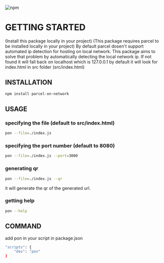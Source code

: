 ![npm](https://img.shields.io/npm/v/parcel-on-network?style=flat-square)
# GETTING STARTED
(Install this package locally in your project)
(This package requires parcel to be installed locally in your project)
By default parcel dosen't support automated ip detection for hosting on local network.
This package aims to solve that problem by automatically detecting the local network ip. If not found it will fall back on localhost which is 127.0.0.1
by default it will look for index.html in src folder (src/index.html)

## INSTALLATION

```sh
npm install parcel-on-network
```

## USAGE

### specifying the file (default to src/index.html)

```sh
pon --file=./index.js
```

### specifying the port number (default to 8080)

```sh
pon --file=./index.js --port=3000
```

### generating qr

```sh
pon --file=./index.js --qr
```

it will generate the qr of the generated url.

### getting help

```sh
pon --help
```

## COMMAND

add pon in your script in package.json

```sh
"scripts": {
    "dev": "pon"
}
```
